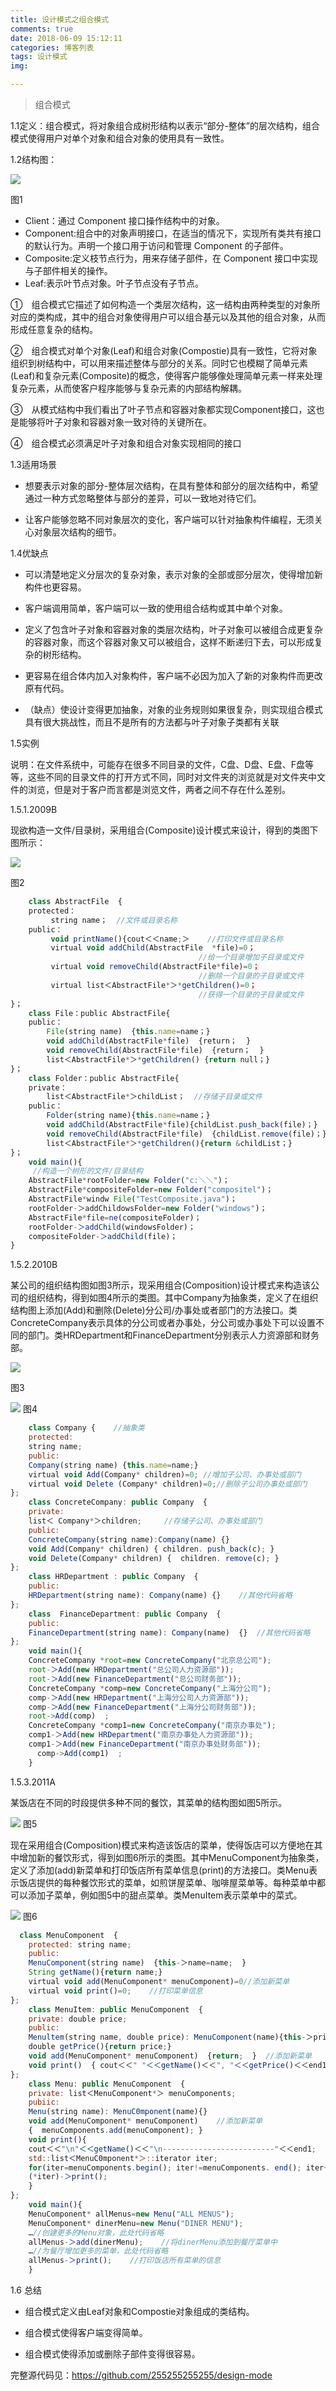 ```yaml
---
title: 设计模式之组合模式
comments: true
date: 2018-06-09 15:12:11
categories: 博客列表
tags: 设计模式
img:

---
```

>组合模式

1.1定义：组合模式，将对象组合成树形结构以表示“部分-整体”的层次结构，组合模式使得用户对单个对象和组合对象的使用具有一致性。

1.2结构图：

![ ](http://images.cnblogs.com/cnblogs_com/cliy-10/1232443/o_1.png)

图1

* Client：通过 Component 接口操作结构中的对象。
* Component:组合中的对象声明接口，在适当的情况下，实现所有类共有接口的默认行为。声明一个接口用于访问和管理 Component 的子部件。
* Composite:定义枝节点行为，用来存储子部件，在 Component 接口中实现与子部件相关的操作。
* Leaf:表示叶节点对象。叶子节点没有子节点。

①　组合模式它描述了如何构造一个类层次结构，这一结构由两种类型的对象所对应的类构成，其中的组合对象使得用户可以组合基元以及其他的组合对象，从而形成任意复杂的结构。

②　组合模式对单个对象(Leaf)和组合对象(Compostie)具有一致性，它将对象组织到树结构中，可以用来描述整体与部分的关系。同时它也模糊了简单元素(Leaf)和复杂元素(Composite)的概念，使得客户能够像处理简单元素一样来处理复杂元素，从而使客户程序能够与复杂元素的内部结构解耦。

③　从模式结构中我们看出了叶子节点和容器对象都实现Component接口，这也是能够将叶子对象和容器对象一致对待的关键所在。

④　组合模式必须满足叶子对象和组合对象实现相同的接口

1.3适用场景
* 想要表示对象的部分-整体层次结构，在具有整体和部分的层次结构中，希望通过一种方式忽略整体与部分的差异，可以一致地对待它们。

* 让客户能够忽略不同对象层次的变化，客户端可以针对抽象构件编程，无须关心对象层次结构的细节。

1.4优缺点

* 可以清楚地定义分层次的复杂对象，表示对象的全部或部分层次，使得增加新构件也更容易。

* 客户端调用简单，客户端可以一致的使用组合结构或其中单个对象。

* 定义了包含叶子对象和容器对象的类层次结构，叶子对象可以被组合成更复杂的容器对象，而这个容器对象又可以被组合，这样不断递归下去，可以形成复杂的树形结构。

* 更容易在组合体内加入对象构件，客户端不必因为加入了新的对象构件而更改原有代码。

* （缺点）使设计变得更加抽象，对象的业务规则如果很复杂，则实现组合模式具有很大挑战性，而且不是所有的方法都与叶子对象子类都有关联

1.5实例

说明：在文件系统中，可能存在很多不同目录的文件，C盘、D盘、E盘、F盘等等，这些不同的目录文件的打开方式不同，同时对文件夹的浏览就是对文件夹中文件的浏览，但是对于客户而言都是浏览文件，两者之间不存在什么差别。

1.5.1.2009B

现欲构造一文件/目录树，采用组合(Composite)设计模式来设计，得到的类图下图所示：

![ ](http://images.cnblogs.com/cnblogs_com/cliy-10/1232443/o_2.png)

 图2

```javascript
    class AbstractFile  {
    protected：
         string name；  //文件或目录名称
    public：
         void printName(){cout＜＜name;＞    //打印文件或目录名称
         virtual void addChild(AbstractFile  *file)=0；
                                          //给一个目录增加子目录或文件
         virtual void removeChild(AbstractFile*file)=0；
                                          //删除一个目录的子目录或文件
         virtual list＜AbstractFile*＞*getChildren()=0；
                                          //获得一个目录的子目录或文件
}；
    class File：public AbstractFile{
    public：
        File(string name)  {this.name=name；}
        void addChild(AbstractFile*file)  {return；  }
        void removeChild(AbstractFile*file)  {return；  }
        list＜AbstractFile*＞*getChildren() {return null；}
}；
    class Folder：public AbstractFile{
    private：
        list＜AbstractFile*＞childList；  //存储子目录或文件
    public：
        Folder(string name){this.name=name；}
        void addChild(AbstractFile*file){childList.push_back(file)；}
        void removeChild(AbstractFile*file)  {childList.remove(file)；}
        list＜AbstractFile*＞*getChildren(){return &childList；}
}；
    void main(){
     //构造一个树形的文件/目录结构
    AbstractFile*rootFolder=new Folder("c:＼＼")；
    AbstractFile*compositeFolder=new Folder("compositel")；
    AbstractFile*windw File("TestComposite.java")；
    rootFolder-＞addChildowsFolder=new Folder("windows")；
    AbstractFile*file=ne(compositeFolder)；
    rootFolder-＞addChild(windowsFolder)；
    compositeFolder-＞addChild(file)；
}
```
1.5.2.2010B

某公司的组织结构图如图3所示，现采用组合(Composition)设计模式来构造该公司的组织结构，得到如图4所示的类图。其中Company为抽象类，定义了在组织结构图上添加(Add)和删除(Delete)分公司/办事处或者部门的方法接口。类ConcreteCompany表示具体的分公司或者办事处，分公司或办事处下可以设置不同的部门。类HRDepartment和FinanceDepartment分别表示人力资源部和财务部。


![ ](http://images.cnblogs.com/cnblogs_com/cliy-10/1232443/o_3.png)

图3

 
![ ](http://images.cnblogs.com/cnblogs_com/cliy-10/1232443/o_4.png)
图4

```javascript
    class Company {    //抽象类
    protected:
    string name;
    public:
    Company(string name) {this.name=name;}
    virtual void Add(Company* children)=0; //增加子公司、办事处或部门
    virtual void Delete (Company* children)=0;//删除子公司办事处或部门
};
    class ConcreteCompany: public Company  {
    private:
    list＜ Company*＞children;     //存储子公司、办事处或部门
    public:
    ConcreteCompany(string name):Company(name) {}
    void Add(Company* children) { children. push_back(c); }
    void Delete(Company* children) {  children. remove(c); }
};
    class HRDepartment : public Company  {
    public:
    HRDepartment(string name): Company(name) {}    //其他代码省略
};
    class  FinanceDepartment: public Company  {
    public:
    FinanceDepartment(string name): Company(name)  {}  //其他代码省略
}; 
    void main(){
    ConcreteCompany *root=new ConcreteCompany("北京总公司");
    root-＞Add(new HRDepartment("总公司人力资源部"));
    root-＞Add(new FinanceDepartment("总公司财务部"));
    ConcreteCompany *comp=new ConcreteCompany("上海分公司");
    comp-＞Add(new HRDepartment("上海分公司人力资源部"));
    comp-＞Add(new FinanceDepartment("上海分公司财务部"));
    root->Add(comp)  ;
    ConcreteCompany *comp1=new ConcreteCompany("南京办事处");
    comp1-＞Add(new HRDepartment("南京办事处人力资源部"));
    comp1-＞Add(new FinanceDepartment("南京办事处财务部"));
      comp->Add(comp1)  ;
    }
```
       
1.5.3.2011A

某饭店在不同的时段提供多种不同的餐饮，其菜单的结构图如图5所示。

![ ](http://images.cnblogs.com/cnblogs_com/cliy-10/1232443/o_5.png)
图5

现在采用组合(Composition)模式来构造该饭店的菜单，使得饭店可以方便地在其中增加新的餐饮形式，得到如图6所示的类图。其中MenuComponent为抽象类，定义了添加(add)新菜单和打印饭店所有菜单信息(print)的方法接口。类Menu表示饭店提供的每种餐饮形式的菜单，如煎饼屋菜单、咖啡屋菜单等。每种菜单中都可以添加子菜单，例如图5中的甜点菜单。类MenuItem表示菜单中的菜式。


![ ](http://images.cnblogs.com/cnblogs_com/cliy-10/1232443/o_6.png)
图6

```javascript
  class MenuComponent  {
    protected: string name;
    public:
    MenuComponent(string name)  {this-＞name=name;  }
    String getName(){return name;}
    virtual void add(MenuComponent* menuComponent)=0//添加新菜单
    virtual void print()=0;    //打印菜单信息
};
    class MenuItem: public MenuComponent  {
    private: double price;
    public:
    Menultem(string name, double price): MenuComponent(name){this-＞price=price;}
    double getPrice(){return price;}
    void add(MenuComponent* menuComponent)  {return;  }  //添加新菜单
    void print()  { cout＜＜" "＜＜getName()＜＜", "＜＜getPrice()＜＜end1;}
};
    class Menu: public MenuComponent  {
    private: list＜MenuComponent*＞ menuComponents;
    pubiic:
    Menu(string name): MenuC0mponent(name){}
    void add(MenuComponent* menuComponent)    //添加新菜单
    {  menuComponents.add(menuComponent); }
    void print(){
    cout＜＜"\n"＜＜getName()＜＜"\n-------------------------"＜＜end1;
    std::list＜MenuC0mponent*＞::iterator iter;
    for(iter=menuComponents.begin(); iter!=menuComponents. end(); iter++)
    (*iter)-＞print();
    }
};
    void main(){
    MenuComponent* allMenus=new Menu("ALL MENUS");
    MenuComponent* dinerMenu=new Menu("DINER MENU");
    …//创建更多的Menu对象，此处代码省略
    allMenus-＞add(dinerMenu);    //将dinerMenu添加到餐厅菜单中
    …//为餐厅增加更多的菜单，此处代码省略
    allMenus-＞print();    //打印饭店所有菜单的信息
    } 
```
  
1.6 总结

* 组合模式定义由Leaf对象和Compostie对象组成的类结构。

* 组合模式使得客户端变得简单。

* 组合模式使得添加或删除子部件变得很容易。

完整源代码见：https://github.com/255255255255/design-mode